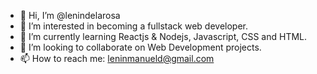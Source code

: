 - 👋 Hi, I’m @lenindelarosa
- 👀 I’m interested in becoming a fullstack web developer. 
- 🌱 I’m currently learning Reactjs & Nodejs, Javascript, CSS and HTML.
- 💞️ I’m looking to collaborate on Web Development projects. 
- 📫 How to reach me: leninmanueld@gmail.com

<!---
lenindelarosa/lenindelarosa is a ✨ special ✨ repository because its `README.md` (this file) appears on your GitHub profile.
You can click the Preview link to take a look at your changes.
--->
